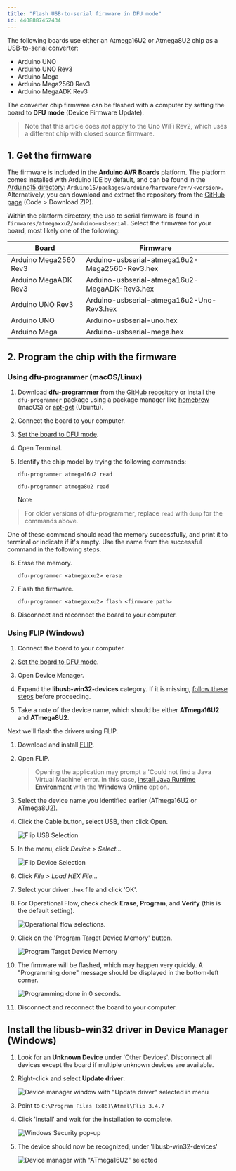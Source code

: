 ```yaml
---
title: "Flash USB-to-serial firmware in DFU mode"
id: 4408887452434
---
```


The following boards use either an Atmega16U2 or Atmega8U2 chip as a USB-to-serial converter:

* Arduino UNO
* Arduino UNO Rev3
* Arduino Mega
* Arduino Mega2560 Rev3
* Arduino MegaADK Rev3

The converter chip firmware can be flashed with a computer by setting the board to **DFU mode** (Device Firmware Update).

> Note that this article does _not_ apply to the Uno WiFi Rev2, which uses a different chip with closed source firmware.

## 1. Get the firmware

The firmware is included in the **Arduino AVR Boards** platform. The platform comes installed with Arduino IDE by default, and can be found in the [Arduino15 directory](https://support.arduino.cc/hc/en-us/articles/360018448279-Where-can-I-find-the-Arduino15-folder-): `Arduino15/packages/arduino/hardware/avr/<version>`. Alternatively, you can download and extract the repository from the [GitHub page](https://github.com/arduino/ArduinoCore-avr) (Code > Download ZIP).

Within the platform directory, the usb to serial firmware is found in `firmwares/atmegaxxu2/arduino-usbserial`. Select the firmware for your board, most likely one of the following:

| Board                 | Firmware                                       |
|-----------------------|------------------------------------------------|
| Arduino Mega2560 Rev3 | Arduino-usbserial-atmega16u2-Mega2560-Rev3.hex |
| Arduino MegaADK Rev3  | Arduino-usbserial-atmega16u2-MegaADK-Rev3.hex  |
| Arduino UNO Rev3      | Arduino-usbserial-atmega16u2-Uno-Rev3.hex      |
| Arduino UNO           | Arduino-usbserial-uno.hex                      |
| Arduino Mega          | Arduino-usbserial-mega.hex                     |

## 2. Program the chip with the firmware

### Using dfu-programmer (macOS/Linux)

1. Download **dfu-programmer** from the [GitHub repository](https://github.com/dfu-programmer/dfu-programmer/releases) or install the `dfu-programmer` package using a package manager like [homebrew](https://brew.sh/index) (macOS) or [apt-get](https://manpages.ubuntu.com/manpages/kinetic/en/man8/apt-get.8.html) (Ubuntu).

2. Connect the board to your computer.

3. [Set the board to DFU mode](https://support.arduino.cc/hc/en-us/articles/4410804625682).

4. Open Terminal.

5. Identify the chip model by trying the following commands:

   ```
   dfu-programmer atmega16u2 read
   ```

   ```
   dfu-programmer atmega8u2 read
   ```

   > [!NOTE]
> For older versions of dfu-programmer, replace `read` with `dump` for the commands above.

   One of these command should read the memory successfully, and print it to terminal or indicate if it's empty. Use the name from the successful command in the following steps.

6. Erase the memory.

   `dfu-programmer <atmegaxxu2> erase`

7. Flash the firmware.

   `dfu-programmer <atmegaxxu2> flash <firmware path>`

8. Disconnect and reconnect the board to your computer.

### Using FLIP (Windows)

1. Connect the board to your computer.

2. [Set the board to DFU mode](https://support.arduino.cc/hc/en-us/articles/4410804625682).

3. Open Device Manager.

4. Expand the **libusb-win32-devices** category. If it is missing, [follow these steps](#install-libusb-win32) before proceeding.

5. Take a note of the device name, which should be either **ATmega16U2** and **ATmega8U2**.

Next we'll flash the drivers using FLIP.

01. Download and install [FLIP](https://www.microchip.com/en-us/development-tool/flip).

02. Open FLIP.

    > Opening the application may prompt a 'Could not find a Java Virtual Machine' error. In this case, [install Java Runtime Environment](https://www.java.com/en/download/manual.jsp) with the **Windows Online** option.

03. Select the device name you identified earlier (ATmega16U2 or ATmega8U2).

04. Click the Cable button, select USB, then click Open.

    ![Flip USB Selection](img/Flip_USB_Selection.png)

05. In the menu, click _Device > Select..._

    ![Flip Device Selection](img/Flip_Device_Selection.png)

06. Click _File > Load HEX File..._

07. Select your driver `.hex` file and click 'OK'.

08. For Operational Flow, check check **Erase**, **Program**, and **Verify** (this is the default setting).

    ![Operational flow selections.](img/atmel-flip-operational-flow.png)

09. Click on the 'Program Target Device Memory' button.

    ![Program Target Device Memory](img/Flip_Program_Target_Device_Memory.png)

10. The firmware will be flashed, which may happen very quickly. A "Programming done" message should be displayed in the bottom-left corner.

    ![Programming done in 0 seconds.](img/atmel-flip-done.png)

11. Disconnect and reconnect the board to your computer.

<h2 id="install-libusb-win32">Install the libusb-win32 driver in Device Manager (Windows)</h2>

1. Look for an **Unknown Device** under 'Other Devices'. Disconnect all devices except the board if multiple unknown devices are available.

2. Right-click and select **Update driver**.

   ![Device manager window with "Update driver" selected in menu](img/atmel-device-manager-update-driver-1.png)

3. Point to `C:\Program Files (x86)\Atmel\Flip 3.4.7`

4. Click 'Install' and wait for the installation to complete.

   ![Windows Security pop-up](img/atmel-device-manager-update-driver-2.png)

5. The device should now be recognized, under 'libusb-win32-devices'

   ![Device manager with "ATmega16U2" selected](img/atmel-device-manager-update-driver-3.png)
